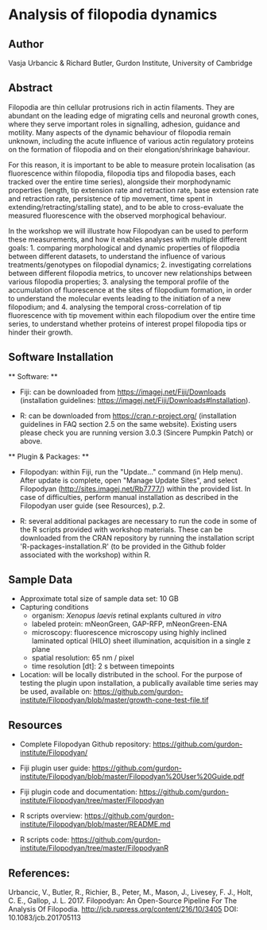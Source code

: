 # Analysis of filopodia dynamics

## Author

Vasja Urbancic & Richard Butler, Gurdon Institute, University of Cambridge

## Abstract


Filopodia are thin cellular protrusions rich in actin filaments. They are abundant on the leading edge of migrating cells and neuronal growth cones, where they serve important roles in signalling, adhesion, guidance and motility. Many aspects of the dynamic behaviour of filopodia remain unknown, including the acute influence of various actin regulatory proteins on the formation of filopodia and on their elongation/shrinkage bahaviour. 

For this reason, it is important to be able to measure protein localisation (as fluorescence within filopodia, filopodia tips and filopodia bases, each tracked over the entire time series), alongside their morphodynamic properties (length, tip extension rate and retraction rate, base extension rate and retraction rate, persistence of tip movement, time spent in extending/retracting/stalling state), and to be able to cross-evaluate the measured fluorescence with the observed morphogical behaviour.

In the workshop we will illustrate how Filopodyan can be used to perform these measurements, and how it enables analyses with multiple different goals: 1. comparing morphological and dynamic properties of filopodia between different datasets, to understand the influence of various treatments/genotypes on filopodial dynamics; 2. investigating correlations between different filopodia metrics, to uncover new relationships between various filopodia properties; 3. analysing the temporal profile of the accumulation of fluorescence at the sites of filopodium formation, in order to understand the molecular events leading to the initiation of a new filopodium; and 4. analysing the temporal cross-correlation of tip fluorescence with tip movement within each filopodium over the entire time series, to understand whether proteins of interest propel filopodia tips or hinder their growth.


## Software Installation


** Software: **

* Fiji: can be downloaded from https://imagej.net/Fiji/Downloads (installation guidelines: https://imagej.net/Fiji/Downloads#Installation). 

* R: can be downloaded from https://cran.r-project.org/  (installation guidelines in FAQ section 2.5 on the same website). Existing users please check you are running version 3.0.3 (Sincere Pumpkin Patch) or above. 

** Plugin & Packages: **

* Filopodyan: within Fiji, run the "Update…" command (in Help menu). After update is complete, open "Manage Update Sites", and select Filopodyan (http://sites.imagej.net/Rb7777/) within the provided list. In case of difficulties, perform manual installation as described in the Filopodyan user guide (see Resources), p.2.

* R: several additional packages are necessary to run the code in some of the R scripts provided with workshop materials. These can be downloaded from the CRAN repository by running the installation script 'R-packages-installation.R' (to be provided in the Github folder associated with the workshop) within R.


## Sample Data

- Approximate total size of sample data set: 10 GB
- Capturing conditions
   - organism: *Xenopus laevis* retinal explants cultured *in vitro*
   - labeled protein: mNeonGreen, GAP-RFP, mNeonGreen-ENA
   - microscopy: fluorescence microscopy using highly inclined laminated optical (HILO) sheet illumination, acquisition in a single z plane
   - spatial resolution: 65 nm / pixel
   - time resolution [dt]: 2 s between timepoints
- Location: will be locally distributed in the school. For the purpose of testing the plugin upon installation, a publically available time series may be used, available on: https://github.com/gurdon-institute/Filopodyan/blob/master/growth-cone-test-file.tif

## Resources

* Complete Filopodyan Github repository: https://github.com/gurdon-institute/Filopodyan/ 

* Fiji plugin user guide: https://github.com/gurdon-institute/Filopodyan/blob/master/Filopodyan%20User%20Guide.pdf

* Fiji plugin code and documentation: https://github.com/gurdon-institute/Filopodyan/tree/master/Filopodyan

* R scripts overview: https://github.com/gurdon-institute/Filopodyan/blob/master/README.md

* R scripts code: https://github.com/gurdon-institute/Filopodyan/tree/master/FilopodyanR

## References:

Urbancic, V., Butler, R., Richier, B., Peter, M., Mason, J., Livesey, F. J., Holt, C. E., Gallop, J. L. 2017. Filopodyan: An Open-Source Pipeline For The Analysis Of Filopodia. http://jcb.rupress.org/content/216/10/3405 DOI: 10.1083/jcb.201705113
